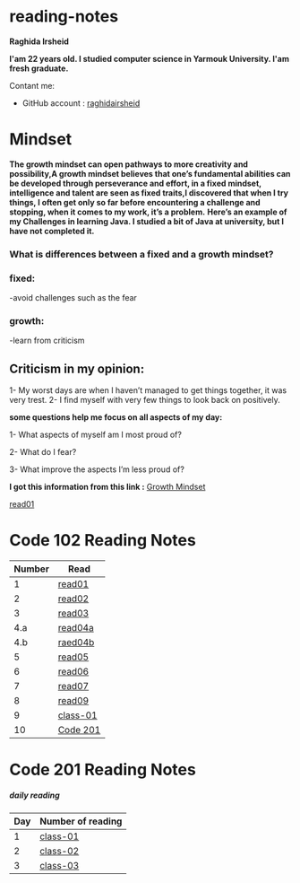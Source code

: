 # reading-notes


__Raghida Irsheid__

__I'am 22 years old. I studied computer science in Yarmouk University. I'am fresh graduate.__

Contant me:
- GitHub account : [raghidairsheid](https://github.com/raghidairsheid)




# Mindset

__The growth mindset can open pathways to more creativity and possibility,A growth mindset believes that one’s fundamental abilities can be developed through perseverance and effort,  in a fixed mindset, intelligence and talent are seen as fixed traits,I discovered that when I try things, I often get only so far before encountering a challenge and stopping, when it comes to my work, it’s a problem.__
__Here’s an example of my Challenges in learning Java. I studied a bit of Java at university, but I have not completed it.__


### What is differences between a fixed and a growth mindset?
### fixed:
-avoid challenges such as the fear

### growth:
-learn from criticism 

## Criticism in my opinion:
1- My worst days are when I haven’t managed to get things together, it was very trest.
2- I find myself with very few things to look back on positively.

**some questions help me focus on all aspects of my day:**

  1- What aspects of myself am I most proud of?
  
  2- What do I fear?
  
  3- What improve the aspects I’m less proud of?
  
  
**I got this information from this link :**  [Growth Mindset](https://www.atlassian.com/blog/inside-atlassian/growth-mindset)

[read01](read01)




# Code 102 Reading Notes
 
 |Number | Read |
 |-------|------|
 | 1    |[read01](read01.md)|
 | 2     |[read02](read02.md)|
 | 3    |[read03](read03.md)|
 | 4.a     |[read04a](read04a.md)|
 | 4.b | [raed04b](read04b.md)|
 | 5| [read05](read05.md) |
 |6|[read06](read06.md)|
 |7|[read07](read07.md)|
 |8|[read09](read09.md)|
 |9|[class-01](class-01.md)|
 |10|[Code 201](code-201.md)|



# Code 201 Reading Notes


##### ***daily reading***

|Day|Number of reading|
|------|-----|
| 1 |[class-01](class-01.md)|
|2|[class-02](class-02.md) |
| 3 | [class-03](class-03.md)|








